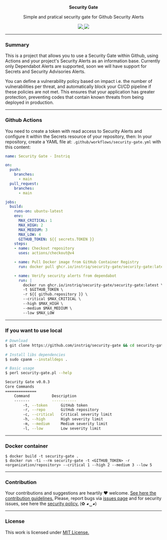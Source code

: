 <p align="center">
  <p align="center"><b>Security Gate</b></p>
  <p align="center">Simple and pratical security gate for Github Security Alerts</p>
  <p align="center">
    <a href="/LICENSE.md">
      <img src="https://img.shields.io/badge/license-MIT-blue.svg">
    </a>
     <a href="https://github.com/instriq/security-gate/releases">
      <img src="https://img.shields.io/badge/version-0.0.3-blue.svg">
    </a>
  </p>
</p>

---

### Summary

This is a project that allows you to use a Security Gate within Github, using Actions and your project's Security Alerts as an information base. Currently only Dependabot Alerts are supported, soon we will have support for Secrets and Security Advisories Alerts.

You can define a vulnerability policy based on impact i.e. the number of vulnerabilities per threat, and automatically block your CI/CD pipeline if these policies are not met. This ensures that your application has greater protection, preventing codes that contain known threats from being deployed in production.

---

### Github Actions

You need to create a token with read access to Security Alerts and configure it within the Secrets resource of your repository, then:
In your repository, create a YAML file at: ```.github/workflows/security-gate.yml``` with this content:

```yaml
name: Security Gate - Instriq

on:
  push:
    branches:
      - main
  pull_request:
    branches:
      - main

jobs:
  build:
    runs-on: ubuntu-latest
    env:
      MAX_CRITICAL: 1
      MAX_HIGH: 2
      MAX_MEDIUM: 3
      MAX_LOW: 4
      GITHUB_TOKEN: ${{ secrets.TOKEN }}
    steps:
    - name: Checkout repository
      uses: actions/checkout@v4

    - name: Pull Docker image from GitHub Container Registry
      run: docker pull ghcr.io/instriq/security-gate/security-gate:latest

    - name: Verify security alerts from dependabot
      run: |
        docker run ghcr.io/instriq/security-gate/security-gate:latest \
        -t $GITHUB_TOKEN \
        -r ${{ github.repository }} \
        --critical $MAX_CRITICAL \
        --high $MAX_HIGH \
        --medium $MAX_MEDIUM \
        --low $MAX_LOW
```

---

### If you want to use local

```bash
# Download
$ git clone https://github.com/instriq/security-gate && cd security-gate
    
# Install libs dependencies
$ sudo cpanm --installdeps .

# Basic usage
$ perl security-gate.pl --help

Security Gate v0.0.3
Core Commands
==============
	Command          Description
	-------          -----------
        -t, --token      GitHub token
        -r, --repo       GitHub repository
        -c, --critical   Critical severity limit
        -h, --high       High severity limit
        -m, --medium     Medium severity limit
        -l, --low        Low severity limit 
```

---

### Docker container

```
$ docker build -t security-gate .
$ docker run -ti --rm security-gate -t <GITHUB_TOKEN> -r <organization/repository> --critical 1 --high 2 --medium 3 --low 5
```

---

### Contribution

Your contributions and suggestions are heartily ♥ welcome. [See here the contribution guidelines.](/.github/CONTRIBUTING.md) Please, report bugs via [issues page](https://github.com/instriq/security-gate/issues) and for security issues, see here the [security policy.](/SECURITY.md) (✿ ◕‿◕)

---

### License

This work is licensed under [MIT License.](/LICENSE.md)